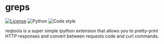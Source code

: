 # greps

[![License](https://img.shields.io/github/license/amir-aharon/reqtools)](https://github.com/amir-aharon/reqtools/blob/main/LICENSE)
![Python](https://img.shields.io/badge/python-3.13%2B-blue)
![Code style](https://img.shields.io/badge/code%20style-black-black)

reqtools is a super simple ipython extension that allows you to pretty-print HTTP responses and convert between requests code and curl commands.
